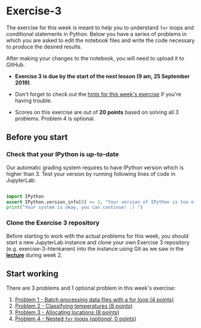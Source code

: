 # Exercise-3

The exercise for this week is meant to help you to understand `for` loops and conditional statements in Python.
Below you have a series of problems in which you are asked to edit the notebook files and write the code necessary to produce the desired results.

After making your changes to the notebook, you will need to upload it to GitHub.

- **Exercise 3 is due by the start of the next lesson (9 am, 25 September 2019)**.

- Don't forget to check out the [hints for this week's exercise](https://geo-python.github.io/site/lessons/L3/exercise-3.html) if you're having trouble.

- Scores on this exercise are out of **20 points** based on solving all 3 problems. Problem 4 is optional.

## Before you start

### Check that your IPython is up-to-date

Our automatic grading system requires to have IPython version which is higher than 3. Test your version by running following lines of code in JupyterLab:

```python

import IPython
assert IPython.version_info[0] >= 3, "Your version of IPython is too old, please update it. Ask help, if you don't know how."
print("Your system is okay, you can continue! :) ")

```

### Clone the Exercise 3 repository

Before starting to work with the actual problems for this week, you should start a new JupyterLab instance and clone your own Exercise 3 repository (e.g. exercise-3-htenkanen) into the instance using Git as we saw in the [**lecture**](https://geo-python.github.io/site/lessons/L2/git-basics.html#clone-a-repository-from-github) during week 2.

## Start working

There are 3 problems and 1 optional problem in this week's exercise:

1. [Problem 1 - Batch processing data files with a for loop (4 points)](Exercise-3-problem-1.ipynb)
2. [Problem 2 - Classifying temperatures (8 points)](Exercise-3-problem-2.ipynb)
3. [Problem 3 - Allocating locations (8 points)](Exercise-3-problem-3.ipynb)
4. [Problem 4 - Nested `for` loops (*optional*, 0 points)](Exercise-3-problem-4.ipynb)
